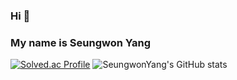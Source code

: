 ### Hi 👋
### My name is Seungwon Yang
<!--
**SeungWonYang-pro/SeungWonYang-pro** is a ✨ _special_ ✨ repository because its `README.md` (this file) appears on your GitHub profile.

Here are some ideas to get you started:

- 🔭 I’m currently working on ...
- 🌱 I’m currently learning ...
- 👯 I’m looking to collaborate on ...
- 🤔 I’m looking for help with ...
- 💬 Ask me about ...
- 📫 How to reach me: ...
- 😄 Pronouns: ...
- ⚡ Fun fact: ...
-->
[![Solved.ac Profile](http://mazassumnida.wtf/api/generate_badge?boj=ysw1222)](https://solved.ac/ysw1222)
![SeungwonYang's GitHub stats](https://github-readme-stats.vercel.app/api?username=SeungWonYang-pro&show_icons=true&theme=tokyonight)  
